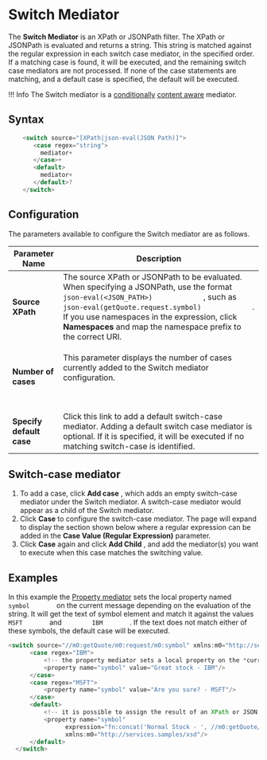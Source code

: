# Switch Mediator

The **Switch Mediator** is an XPath or JSONPath filter. The XPath or JSONPath is evaluated and returns a string. This string is matched against the regular expression in each switch case mediator, in the specified order. If a matching case is found, it will be executed, and the remaining switch case mediators are not processed. If none of the case statements are matching, and a default case is specified, the default will be executed.

!!! Info
    The Switch mediator is a [conditionally]({{base_path}}/concepts/message-processing-units/#classification-of-mediators) [content aware]({{base_path}}/concepts/message-processing-units/#classification-of-mediators) mediator.

## Syntax

``` java
    <switch source="[XPath|json-eval(JSON Path)]">
       <case regex="string">
         mediator+
       </case>+
       <default>
         mediator+
       </default>?
    </switch>
```

## Configuration

The parameters available to configure the Switch mediator are as follows.

<table>
<thead>
<tr class="header">
<th>Parameter Name</th>
<th>Description</th>
</tr>
</thead>
<tbody>
<tr class="odd">
<td><strong>Source XPath</strong></td>
<td>The source XPath or JSONPath to be evaluated. When specifying a JSONPath, use the format <code>             json-eval(&lt;JSON_PATH&gt;)            </code> , such as <code>             json-eval(getQuote.request.symbol)            </code> . If you use namespaces in the expression, click <strong>Namespaces</strong> and map the namespace prefix to the correct URI.</td>
</tr>
<tr class="even">
<td><strong>Number of cases</strong></td>
<td><p>This parameter displays the number of cases currently added to the Switch mediator configuration.</p>
<p><br />
</p></td>
</tr>
<tr class="odd">
<td><strong>Specify default case</strong></td>
<td>Click this link to add a default switch-case mediator. Adding a default switch case mediator is optional. If it is specified, it will be executed if no matching switch-case is identified.</td>
</tr>
</tbody>
</table>

## Switch-case mediator

1.  To add a case, click **Add case** , which adds an empty switch-case
    mediator under the Switch mediator. A switch-case mediator would
    appear as a child of the Switch mediator.
2.  Click **Case** to configure the switch-case mediator. The page will
    expand to display the section shown below where a regular expression
    can be added in the **Case Value (Regular Expression)** parameter.
3.  Click **Case** again and click **Add Child** , and add the
    mediator(s) you want to execute when this case matches the switching
    value.

## Examples

In this example the [Property mediator]({{base_path}}/reference/mediators/property-Mediator) sets the local property named `         symbol        ` on the current message depending on the evaluation of the string. It will get the text of symbol element and match it against the values `         MSFT        ` and `         IBM        ` . If the text does not match either of these symbols, the default case will be executed.

``` java
<switch source="//m0:getQuote/m0:request/m0:symbol" xmlns:m0="http://services.samples/xsd">
      <case regex="IBM">
          <!-- the property mediator sets a local property on the *current* message -->
          <property name="symbol" value="Great stock - IBM"/>
      </case>
      <case regex="MSFT">
          <property name="symbol" value="Are you sure? - MSFT"/>
      </case>
      <default>
          <!-- it is possible to assign the result of an XPath or JSON Path expression as well -->
          <property name="symbol"
                expression="fn:concat('Normal Stock - ', //m0:getQuote/m0:request/m0:symbol)"
                xmlns:m0="http://services.samples/xsd"/>
      </default>
  </switch>
```
